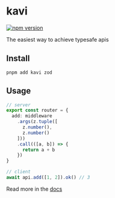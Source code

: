 # kavi

[![npm version](https://flat.badgen.net/npm/v/kavi?color=orange)](https://npmjs.com/package/kavi)

The easiest way to achieve typesafe apis

## Install
```
pnpm add kavi zod
```

## Usage
```ts
// server
export const router = {
  add: middleware
    .args(z.tuple([
      z.number(),
      z.number()
    ]))
    .call(([a, b]) => {
      return a + b
    })
}
```
```ts
// client
await api.add([1, 2]).ok() // 3
```
Read more in the [docs](https://propolies.github.io/kavi/docs/getting-started/introduction)